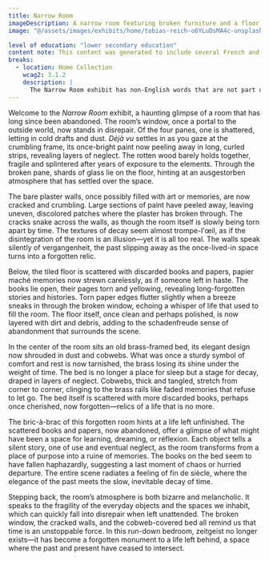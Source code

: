 ```yaml
---
title: Narrow Room
imageDescription: A narrow room featuring broken furniture and a floor littered with indecipherable pieces. The room is all the more striking due to the stark light pouring in through a broken window that occupies most of the back wall.
image: "@/assets/images/exhibits/home/tobias-reich-o6YLuDsMA4c-unsplash.jpg"

level of education: "lower secondary education"
content note: This content was generated to include several French and German terms or phrases, some of which are well-known in English
breaks:
  - location: Home Collection
    wcag2: 3.1.2
    description: |
      The Narrow Room exhibit has non-English words that are not part of the vernacular marked up with an incorrect language code. It also includes non-English words that are part of the vernacular marked up as being in a foreign language.
---
```


Welcome to the <cite>Narrow Room</cite> exhibit, a haunting glimpse of a room that has long since been abandoned. The room’s window, once a portal to the outside world, now stands in disrepair. Of the four panes, one is shattered, letting in cold drafts and dust. *Déjà vu* settles in as you gaze at the crumbling frame, its once-bright paint now peeling away in long, curled strips, revealing layers of neglect. The rotten wood barely holds together, fragile and splintered after years of exposure to the elements. Through the broken pane, shards of glass lie on the floor, hinting at an <span lang="deutsch">ausgestorben</span> atmosphere that has settled over the space.

The bare plaster walls, once possibly filled with art or memories, are now cracked and crumbling. Large sections of paint have peeled away, leaving uneven, discolored patches where the plaster has broken through. The cracks snake across the walls, as though the room itself is slowly being torn apart by time. The textures of decay seem almost <span lang="fr">trompe-l'œil</span>, as if the disintegration of the room is an illusion—yet it is all too real. The walls speak silently of <span lang="de">vergangenheit</span>, the past slipping away as the once-lived-in space turns into a forgotten relic.

Below, the tiled floor is scattered with discarded books and papers, <span lang="fr">papier maché</span> memories now strewn carelessly, as if someone left in haste. The books lie open, their pages torn and yellowing, revealing long-forgotten stories and histories. Torn paper edges flutter slightly when a breeze sneaks in through the broken window, echoing a whisper of life that used to fill the room. The floor itself, once clean and perhaps polished, is now layered with dirt and debris, adding to the schadenfreude sense of abandonment that surrounds the scene.

In the center of the room sits an old brass-framed bed, its elegant design now shrouded in dust and cobwebs. What was once a sturdy symbol of comfort and rest is now tarnished, the brass losing its shine under the weight of time. The bed is no longer a place for sleep but a stage for decay, draped in layers of neglect. Cobwebs, thick and tangled, stretch from corner to corner, clinging to the brass rails like faded memories that refuse to let go. The bed itself is scattered with more discarded books, perhaps once cherished, now forgotten—relics of a life that is no more.

The <span lang="fr">bric-à-brac</span> of this forgotten room hints at a life left unfinished. The scattered books and papers, now abandoned, offer a glimpse of what might have been a space for learning, dreaming, or réflexion. Each object tells a silent story, one of use and eventual neglect, as the room transforms from a place of purpose into a <span lang="francais">ruine</span> of memories. The books on the bed seem to have fallen haphazardly, suggesting a last moment of chaos or hurried departure. The entire scene radiates a feeling of fin de siècle, where the elegance of the past meets the slow, inevitable decay of time.

Stepping back, the room’s atmosphere is both bizarre and melancholic. It speaks to the fragility of the everyday objects and the spaces we inhabit, which can quickly fall into disrepair when left unattended. The broken window, the cracked walls, and the cobweb-covered bed all remind us that time is an unstoppable force. In this run-down bedroom, <span lang="de">zeitgeist</span> no longer exists—it has become a forgotten monument to a life left behind, a space where the past and present have ceased to intersect.